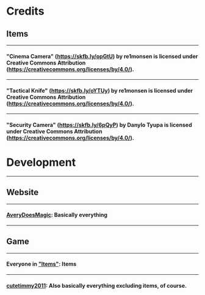 # Credits #
## Items ##
---------------------------------------------------------------
#### "Cinema Camera" (https://skfb.ly/opGtU) by re1monsen is licensed under Creative Commons Attribution (https://creativecommons.org/licenses/by/4.0/).
---------------------------------------------------------------
#### "Tactical Knife" (https://skfb.ly/oYTUy) by re1monsen is licensed under Creative Commons Attribution (https://creativecommons.org/licenses/by/4.0/).
---------------------------------------------------------------
#### "Security Camera" (https://skfb.ly/6pQyP) by Danylo Tyupa is licensed under Creative Commons Attribution (https://creativecommons.org/licenses/by/4.0/).
# Development #
---------------------------------------------------------------
## Website
---------------------------------------------------------------
#### [AveryDoesMagic](https://github.com/AveryDoesMagic): Basically everything
---------------------------------------------------------------
## Game
---------------------------------------------------------------
#### Everyone in ["Items"](https://emergency-frontline.github.io/credits/#items): Items
---------------------------------------------------------------
#### [cutetimmy2011](https://emergency-frontline.github.io/credits/moderators): Also basically everything excluding items, of course.
